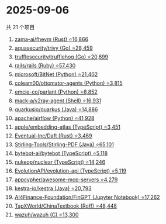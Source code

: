 # 2025-09-06

共 21 个项目

<!-- BEGIN GITHUB -->
<!-- 最后更新时间 2025-09-06 23:07:12 +0800 -->
1. [zama-ai/fhevm (Rust) ⭐16,866](https://github.com/zama-ai/fhevm)
1. [aquasecurity/trivy (Go) ⭐28,459](https://github.com/aquasecurity/trivy)
1. [trufflesecurity/trufflehog (Go) ⭐20,699](https://github.com/trufflesecurity/trufflehog)
1. [rails/rails (Ruby) ⭐57,430](https://github.com/rails/rails)
1. [microsoft/BitNet (Python) ⭐21,402](https://github.com/microsoft/BitNet)
1. [coleam00/ottomator-agents (Python) ⭐3,815](https://github.com/coleam00/ottomator-agents)
1. [emcie-co/parlant (Python) ⭐8,852](https://github.com/emcie-co/parlant)
1. [mack-a/v2ray-agent (Shell) ⭐16,931](https://github.com/mack-a/v2ray-agent)
1. [quarkusio/quarkus (Java) ⭐14,886](https://github.com/quarkusio/quarkus)
1. [apache/airflow (Python) ⭐41,928](https://github.com/apache/airflow)
1. [apple/embedding-atlas (TypeScript) ⭐3,451](https://github.com/apple/embedding-atlas)
1. [Eventual-Inc/Daft (Rust) ⭐3,469](https://github.com/Eventual-Inc/Daft)
1. [Stirling-Tools/Stirling-PDF (Java) ⭐65,101](https://github.com/Stirling-Tools/Stirling-PDF)
1. [bytebot-ai/bytebot (TypeScript) ⭐5,118](https://github.com/bytebot-ai/bytebot)
1. [nukeop/nuclear (TypeScript) ⭐14,246](https://github.com/nukeop/nuclear)
1. [EvolutionAPI/evolution-api (TypeScript) ⭐5,119](https://github.com/EvolutionAPI/evolution-api)
1. [appcypher/awesome-mcp-servers ⭐4,279](https://github.com/appcypher/awesome-mcp-servers)
1. [kestra-io/kestra (Java) ⭐20,793](https://github.com/kestra-io/kestra)
1. [AI4Finance-Foundation/FinGPT (Jupyter Notebook) ⭐17,262](https://github.com/AI4Finance-Foundation/FinGPT)
1. [TapXWorld/ChinaTextbook (Roff) ⭐48,448](https://github.com/TapXWorld/ChinaTextbook)
1. [wazuh/wazuh (C) ⭐13,300](https://github.com/wazuh/wazuh)
<!-- END GITHUB -->
